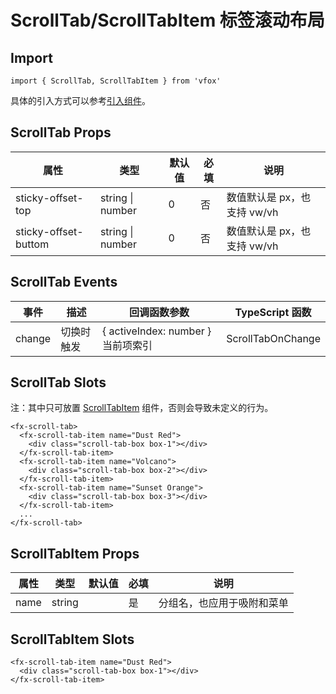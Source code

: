 # ScrollTab/ScrollTabItem 标签滚动布局

## Import

```
import { ScrollTab, ScrollTabItem } from 'vfox'
```

具体的引入方式可以参考[引入组件](../guide/import.md)。

## ScrollTab Props

| 属性                 | 类型             | 默认值 | 必填 | 说明                        |
| -------------------- | ---------------- | ------ | ---- | --------------------------- |
| sticky-offset-top    | string \| number | 0      | 否   | 数值默认是 px，也支持 vw/vh |
| sticky-offset-buttom | string \| number | 0      | 否   | 数值默认是 px，也支持 vw/vh |

## ScrollTab Events

| 事件   | 描述       | 回调函数参数                       | TypeScript 函数   |
| ------ | ---------- | ---------------------------------- | ----------------- |
| change | 切换时触发 | { activeIndex: number } 当前项索引 | ScrollTabOnChange |

## ScrollTab Slots

注：其中只可放置 [ScrollTabItem](./ScrollTab.md#scrolltabitem-props) 组件，否则会导致未定义的行为。

```
<fx-scroll-tab>
  <fx-scroll-tab-item name="Dust Red">
    <div class="scroll-tab-box box-1"></div>
  </fx-scroll-tab-item>
  <fx-scroll-tab-item name="Volcano">
    <div class="scroll-tab-box box-2"></div>
  </fx-scroll-tab-item>
  <fx-scroll-tab-item name="Sunset Orange">
    <div class="scroll-tab-box box-3"></div>
  </fx-scroll-tab-item>
  ...
</fx-scroll-tab>
```

## ScrollTabItem Props

| 属性 | 类型   | 默认值 | 必填 | 说明                       |
| ---- | ------ | ------ | ---- | -------------------------- |
| name | string |        | 是   | 分组名，也应用于吸附和菜单 |

## ScrollTabItem Slots

```
<fx-scroll-tab-item name="Dust Red">
  <div class="scroll-tab-box box-1"></div>
</fx-scroll-tab-item>
```
